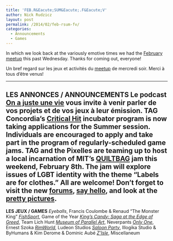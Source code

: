 ```yaml
---
title: 'FEB.R&Eacute;SUM&Eacute;.F&Eacute;V'
author: Nick Rudzicz
layout: post
permalink: /2014/02/feb-rsum-fv/
categories:
  - Announcements
  - Games
---
```



In which we look back at the variously emotive times we had the <a href="{{ site.baseurl }}/2014/01/meetup-feb-5-fv/">February meetup</a> this past Wednesday.
Thanks for coming out, everyone!



Un bref regard sur les jeux et activit&eacute;s du <a href="{{ site.baseurl }}/2014/01/meetup-feb-5-fv/">meetup</a> de mercredi soir.
Merci &agrave; tous d&#8217;&ecirc;tre venus!
 &nbsp;


---
**LES ANNONCES / ANNOUNCEMENTS**
 Le podcast <a href="http://www.onajusteunevie.ca/">On a juste une vie</a> vous invite &agrave; venir parler de vos projets et de vos jeux &agrave; leur &eacute;mission.
TAG Concordia&#8217;s <a href="http://www.criticalhitmontreal.ca/">Critical Hit</a> incubator program is now taking applications for the Summer session. Individuals are encouraged to apply and take part in the program of regularly-scheduled game jams.
TAG and the Pixelles are teaming up to host a local incarnation of MIT&#8217;s <a href="http://pixelles.ca/blog/2014/01/quiltbag-jam">QUILTBAG</a> jam this weekend, February 8th. The jam will explore issues of LGBT identity with the theme &#8220;Labels are for clothes.&#8221; All are welcome!
Don&#8217;t forget to visit the new <a href="http://forum.mrgs.ca/">forums</a>, <a href="http://forum.mrgs.ca/t/welcome-to-the-new-mrgs-slmr-forum/15">say hello</a>, and look at the <a href="http://forum.mrgs.ca/t/moving-pictures/22">pretty pictures</a>.
---
**LES JEUX / GAMES**
*Eyeballs*, Francis Coulombe &#038; Renaud &#8220;The Monster King&#8221;
 *<a href="http://www.thegoty.com/fishsport">FishSport</a>*, Game of the Year
 *<a href="http://teamlichhunt.itch.io/kings-candy---saga-at-the-edge-of-greed">King&#8217;s Candy: Saga at the Edge of Greed</a>*, Team Lich Hunt
 *<a href="http://technobeanie.com/stuff/games/Museum/">Museum of Parallel Art</a>*, Neverpants
 *<a href="http://www.rebelbinary.com/OnlyOne/">Only One</a>*, Ernest Szoka
 *<a href="http://rimworldgame.com/">RimWorld</a>*, Ludeon Studios
 *<a href="https://www.facebook.com/SaloonPartyGame">Saloon Party</a>*, Illogika Studio &#038; ByHumans &#038; Kim Derome &#038; Dominic Aub&eacute;
 *<a href="http://globalgamejam.org/2014/games/zisle">Z&#8217;Isle</a>*, Miscellaneum
 &nbsp;
 &nbsp;
